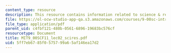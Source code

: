 ```yaml
---
content_type: resource
description: This resource contains information related to science & research.
file: https://ol-ocw-studio-app-qa.s3.amazonaws.com/courses/9-00sc-introduction-to-psychology-fall-2011/5ff7eb6785f0575799a65af146ea17d2_MIT9_00SCF11_lec02_scires.pdf
file_type: application/pdf
parent_uid: c4fbf121-480b-0561-6896-19683bc576cf
resourcetype: Document
title: MIT9_00SCF11_lec02_scires.pdf
uid: 5ff7eb67-85f0-5757-99a6-5af146ea17d2
---
```

